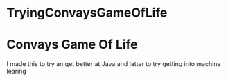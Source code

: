 # TryingConvaysGameOfLife

<h1>Convays Game Of Life</h1>

<p>I made this to try an get better at Java and
latter to try getting into machine learing </p>
